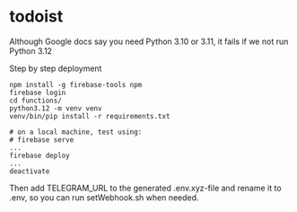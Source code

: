 # todoist

Although Google docs say you need Python 3.10 or 3.11, it fails if we not run Python 3.12

Step by step deployment
```
npm install -g firebase-tools npm
firebase login
cd functions/
python3.12 -m venv venv
venv/bin/pip install -r requirements.txt

# on a local machine, test using:
# firebase serve
...
firebase deploy
...
deactivate
```

Then add TELEGRAM_URL to the generated .env.xyz-file and rename it to .env, so you can run setWebhook.sh when needed.